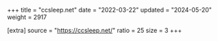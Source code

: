 +++
title = "ccsleep.net"
date = "2022-03-22"
updated = "2024-05-20"
weight = 2917

[extra]
source = "https://ccsleep.net/"
ratio = 25
size = 3
+++
